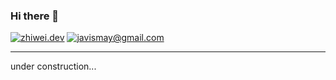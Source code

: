 ### Hi there 👋

[![zhiwei.dev](https://img.shields.io/static/v1?label=website&message=%20&color=ffc300&logo=&style=flat-square&logoColor=white)](https://zhi'wei.dev)
[![javismay@gmail.com](https://img.shields.io/static/v1?label=javismay@gmail.com&message=%20&color=red&logo=gmail&style=flat-square&logoColor=white)](mailto:javismay@gmail.com)

----------
under construction...
